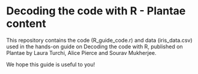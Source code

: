 # Decoding the code with R - Plantae content
This repository contains the code (R_guide_code.r) and data (iris_data.csv) used in the hands-on guide on Decoding the code with R, published on Plantae by Laura Turchi, Alice Pierce and Sourav Mukherjee.

We hope this guide is useful to you!
